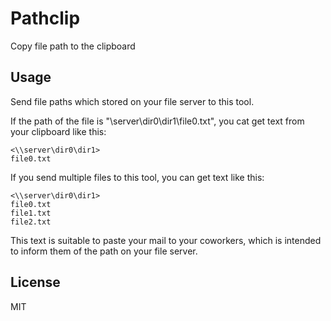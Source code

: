 # Pathclip
Copy file path to the clipboard

## Usage

Send file paths which stored on your file server to this tool.

If the path of the file is "\\server\dir0\dir1\file0.txt", you cat get text from your clipboard like this:

```
<\\server\dir0\dir1>
file0.txt
```

If you send multiple files to this tool, you can get text like this:

```
<\\server\dir0\dir1>
file0.txt
file1.txt
file2.txt
```

This text is suitable to paste your mail to your coworkers, which is intended to inform them of the path on your file server.

## License
MIT
